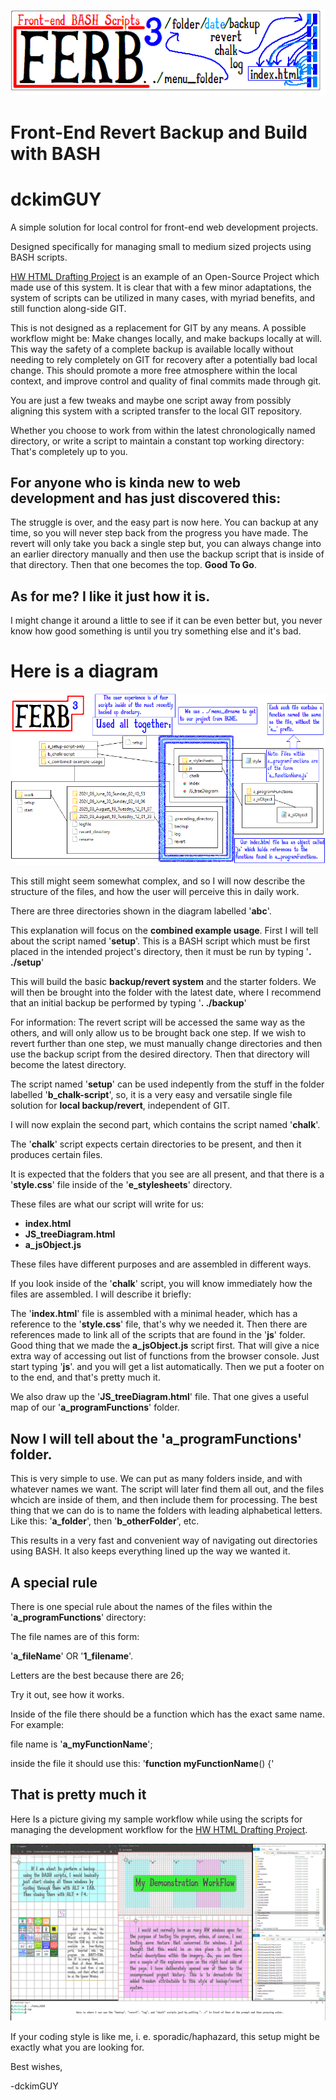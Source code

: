 ![Title Block: Front-end BASH Scripts](./images-for-readme/a_title-block.png)

# Front-End Revert Backup and Build with BASH

# dckimGUY

A simple solution for local control for front-end web development projects.

Designed specifically for managing small to medium sized projects using BASH scripts. 

[HW HTML Drafting Project](https://github.com/dckimMysteryAuthor/HW-HTML-Drafting-Project) is an example of an Open-Source Project which made use of this system. It is clear that with a few minor adaptations, the system of scripts can be utilized in many cases, with myriad benefits, and still function along-side GIT.

This is not designed as a replacement for GIT by any means. A possible workflow might be: Make changes locally, and make backups locally at will. This way the safety of a complete backup is available locally without needing to rely completely on GIT for recovery after a potentially bad local change. This should promote a more free atmosphere within the local context, and improve control and quality of final commits made through git.

You are just a few tweaks and maybe one script away from possibly aligning this system with a scripted transfer to the local GIT repository.

Whether you choose to work from within the latest chronologically named directory, or write a script to maintain a constant top working directory: That's completely up to you.

## For anyone who is kinda new to web development and has just discovered this:

The struggle is over, and the easy part is now here. You can backup at any time, so you will never step back from the progress you have made. The revert will only take you back a single step but, you can always change into an earlier directory manually and then use the backup script that is inside of that directory. Then that one becomes the top. **Good To Go**.

## As for me? I like it just how it is.

I might change it around a little to see if it can be even better but, you never know how good something is until you try something else and it's bad.

# Here is a diagram

![File Map for the backup/revert system](./images-for-readme/a_file-map.png)

This still might seem somewhat complex, and so I will now describe the structure of the files, and how the user will perceive this in daily work.

There are three directories shown in the diagram labelled '**abc**'.

This explanation will focus on the **combined example usage**. First I will tell about the script named '**setup**'. This is a BASH script which must be first placed in the intended project's directory, then it must be run by typing '**. ./setup**'

This will build the basic **backup/revert system** and the starter folders. We will then be brought into the folder with the latest date, where I recommend that an initial backup be performed by typing '**. ./backup**'

For information: The revert script will be accessed the same way as the others, and will only allow us to be brought back one step. If we wish to revert further than one step, we must manually change directories and then use the backup script from the desired directory. Then that directory will become the latest directory.

The script named '**setup**' can be used indepently from the stuff in the folder labelled '**b_chalk-script**', so, it is a very easy and versatile single file solution for **local backup/revert**, independent of GIT.

I will now explain the second part, which contains the script named '**chalk**'.

The '**chalk**' script expects certain directories to be present, and then it produces certain files.

It is expected that the folders that you see are all present, and that there is a '**style.css**' file inside of the '**e_stylesheets**' directory.

These files are what our script will write for us:
- **index.html**
- **JS_treeDiagram.html**
- **a_jsObject.js**

These files have different purposes and are assembled in different ways.

If you look inside of the '**chalk**' script, you will know immediately how the files are assembled. I will describe it briefly:

The '**index.html**' file is assembled with a minimal header, which has a reference to the '**style.css**' file, that's why we needed it. Then there are references made to link all of the scripts that are found in the '**js**' folder. Good thing that we made the **a_jsObject.js** script first. That will give a nice extra way of accessing out list of functions from the browser console. Just start typing '**js**'. and you will get a list automatically. Then we put a footer on to the end, and that's pretty much it.

We also draw up the '**JS_treeDiagram.html**' file. That one gives a useful map of our '**a_programFunctions**' folder.

## Now I will tell about the '**a_programFunctions**' folder.

This is very simple to use. We can put as many folders inside, and with whatever names we want. The script will later find them all out, and the files whcich are inside of them, and then include them for processing. The best thing that we can do is to name the folders with leading alphabetical letters. Like this: '**a_folder**', then '**b_otherFolder**', etc.

This results in a very fast and convenient way of navigating out directories using BASH. It also keeps everything lined up the way we wanted it.

## A special rule

There is one special rule about the names of the files within the '**a_programFunctions**' directory:

The file names are of this form:

'**a_fileName**' OR '**1_filename**'.

Letters are the best because there are 26;

Try it out, see how it works.

Inside of the file there should be a function which has the exact same name. For example:

file name is '**a_myFunctionName**';

inside the file it should use this: '**function myFunctionName**() {'

## That is pretty much it

Here Is a picture giving my sample workflow while using the scripts for managing the development workflow for the [HW HTML Drafting Project](https://github.com/dckimMysteryAuthor/HW-HTML-Drafting-Project).

![A visual demonstration of the workflow setup used for HW HTML Drafting Project](./images-for-readme/c_workflow-demonstration.png)

If your coding style is like me, i. e. sporadic/haphazard, this setup might be exactly what you are looking for.

Best wishes,

-dckimGUY
